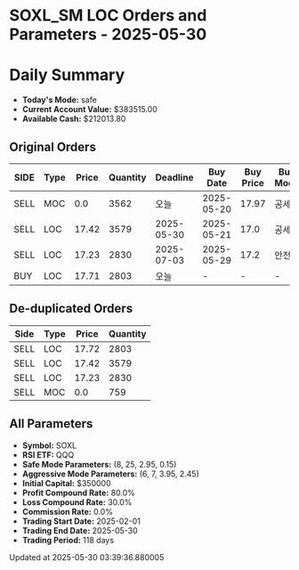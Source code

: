 # SOXL_SM LOC Orders and Parameters - 2025-05-30

# Daily Summary

- **Today's Mode:** safe
- **Current Account Value:** $383515.00
- **Available Cash:** $212013.80

## Original Orders

| SIDE | Type | Price | Quantity | Deadline | Buy Date | Buy Price | Buy Mode |
|------|------|-------|----------|----------|----------|-----------|----------|
| SELL | MOC | 0.0 | 3562 | 오늘 | 2025-05-20 | 17.97 | 공세 |
| SELL | LOC | 17.42 | 3579 | 2025-05-30 | 2025-05-21 | 17.0 | 공세 |
| SELL | LOC | 17.23 | 2830 | 2025-07-03 | 2025-05-29 | 17.2 | 안전 |
| BUY | LOC | 17.71 | 2803 | 오늘 | - | - | - |

## De-duplicated Orders

| Side | Type | Price | Quantity |
|------|------|-------|----------|
| SELL | LOC | 17.72 | 2803 |
| SELL | LOC | 17.42 | 3579 |
| SELL | LOC | 17.23 | 2830 |
| SELL | MOC | 0.0 | 759 |

## All Parameters

- **Symbol:** SOXL
- **RSI ETF:** QQQ
- **Safe Mode Parameters:** (8, 25, 2.95, 0.15)
- **Aggressive Mode Parameters:** (6, 7, 3.95, 2.45)
- **Initial Capital:** $350000
- **Profit Compound Rate:** 80.0%
- **Loss Compound Rate:** 30.0%
- **Commission Rate:** 0.0%
- **Trading Start Date:** 2025-02-01
- **Trading End Date:** 2025-05-30
- **Trading Period:** 118 days

Updated at 2025-05-30 03:39:36.880005
